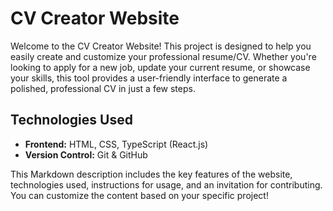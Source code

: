 # CV Creator Website

Welcome to the CV Creator Website! This project is designed to help you easily create and customize your professional resume/CV. Whether you're looking to apply for a new job, update your current resume, or showcase your skills, this tool provides a user-friendly interface to generate a polished, professional CV in just a few steps.

## Technologies Used
- **Frontend:** HTML, CSS, TypeScript (React.js)
- **Version Control:** Git & GitHub

This Markdown description includes the key features of the website, technologies used, instructions for usage, and an invitation for contributing. You can customize the content based on your specific project!
